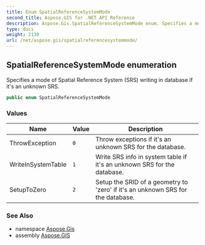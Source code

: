 ```yaml
---
title: Enum SpatialReferenceSystemMode
second_title: Aspose.GIS for .NET API Reference
description: Aspose.Gis.SpatialReferenceSystemMode enum. Specifies a mode of Spatial Reference System SRS writing in database if its an unknown SRS
type: docs
weight: 2130
url: /net/aspose.gis/spatialreferencesystemmode/
---
```

## SpatialReferenceSystemMode enumeration

Specifies a mode of Spatial Reference System (SRS) writing in database if it's an unknown SRS.

```csharp
public enum SpatialReferenceSystemMode
```

### Values

| Name | Value | Description |
| --- | --- | --- |
| ThrowException | `0` | Throw exceptions if it's an unknown SRS for the database. |
| WriteInSystemTable | `1` | Write SRS info in system table if it's an unknown SRS for the database. |
| SetupToZero | `2` | Setup the SRID of a geometry to 'zero' if it's an unknown SRS for the database. |

### See Also

* namespace [Aspose.Gis](../../aspose.gis/)
* assembly [Aspose.GIS](../../)



